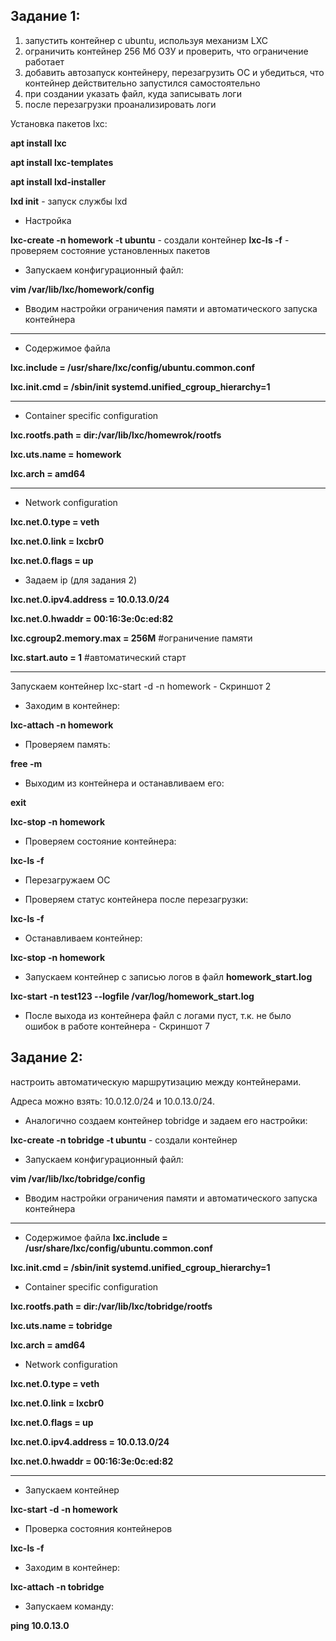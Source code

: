 ## Задание 1:
1) запустить контейнер с ubuntu, используя механизм LXC
2) ограничить контейнер 256 Мб ОЗУ и проверить, что ограничение работает
3) добавить автозапуск контейнеру, перезагрузить ОС и убедиться, что контейнер действительно запустился самостоятельно
4) при создании указать файл, куда записывать логи
5) после перезагрузки проанализировать логи

Установка пакетов lxc:

**apt install lxc**

**apt install lxc-templates**

**apt install lxd-installer**

**lxd init** - запуск службы lxd

* Настройка

**lxc-create -n homework -t ubuntu** - создали контейнер
**lxc-ls -f** - проверяем состояние установленных пакетов

* Запускаем конфигурационный файл:

**vim /var/lib/lxc/homework/config**

* Вводим настройки ограничения памяти и автоматического запуска контейнера

* * *
* Содержимое файла

**lxc.include = /usr/share/lxc/config/ubuntu.common.conf**

**lxc.init.cmd = /sbin/init systemd.unified_cgroup_hierarchy=1**

* * *
* Container specific configuration

**lxc.rootfs.path = dir:/var/lib/lxc/homewrok/rootfs**

**lxc.uts.name = homework**

**lxc.arch = amd64**

* * *
* Network configuration
  
**lxc.net.0.type = veth**

**lxc.net.0.link = lxcbr0**

**lxc.net.0.flags = up**

* Задаем ip (для задания 2)

**lxc.net.0.ipv4.address = 10.0.13.0/24**

**lxc.net.0.hwaddr = 00:16:3e:0c:ed:82**

**lxc.cgroup2.memory.max = 256M** #ограничение памяти

**lxc.start.auto  =  1** #автоматический старт
* * *
Запускаем контейнер
lxc-start -d -n homework - Скриншот 2

* Заходим в контейнер:

**lxc-attach -n homework**

* Проверяем память:

**free -m**

* Выходим из контейнера и останавливаем его:

**exit**

**lxc-stop -n homework**

* Проверяем состояние контейнера:

**lxc-ls -f**

* Перезагружаем ОС

* Проверяем статус контейнера после перезагрузки:
  
**lxc-ls -f**

* Останавливаем контейнер:

**lxc-stop -n homework**

* Запускаем контейнер с записью логов в файл **homework_start.log**

**lxc-start -n test123 --logfile /var/log/homework_start.log**

* После выхода из контейнера файл с логами пуст, т.к. не было ошибок в работе контейнера - Скриншот 7

## Задание 2:
настроить автоматическую маршрутизацию между контейнерами.

Адреса можно взять: 10.0.12.0/24 и 10.0.13.0/24.

* Аналогично создаем контейнер tobridge и задаем его настройки:

**lxc-create -n tobridge -t ubuntu** - создали контейнер

* Запускаем конфигурационный файл:

**vim /var/lib/lxc/tobridge/config**

* Вводим настройки ограничения памяти и автоматического запуска контейнера

* * *
* Содержимое файла
**lxc.include = /usr/share/lxc/config/ubuntu.common.conf**

**lxc.init.cmd = /sbin/init systemd.unified_cgroup_hierarchy=1**

* Container specific configuration

**lxc.rootfs.path = dir:/var/lib/lxc/tobridge/rootfs**

**lxc.uts.name = tobridge**

**lxc.arch = amd64**

* Network configuration

**lxc.net.0.type = veth**

**lxc.net.0.link = lxcbr0**

**lxc.net.0.flags = up**

**lxc.net.0.ipv4.address = 10.0.13.0/24**

**lxc.net.0.hwaddr = 00:16:3e:0c:ed:82**
* * *

* Запускаем контейнер

**lxc-start -d -n homework**

* Проверка состояния контейнеров

**lxc-ls -f**

* Заходим в контейнер:

**lxc-attach -n tobridge**

* Запускаем команду:

**ping 10.0.13.0**
